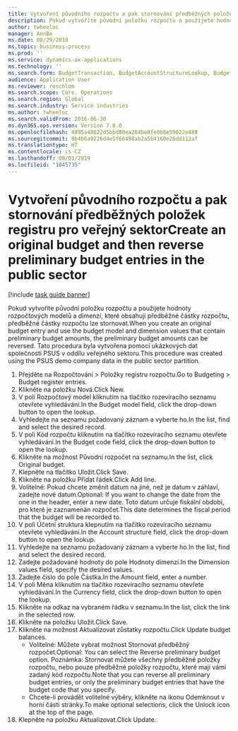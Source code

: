 ```yaml
---
title: Vytvoření původního rozpočtu a pak stornování předběžných položek registru pro veřejný sektor
description: Pokud vytvoříte původní položku rozpočtu a použijete hodnoty rozpočtových modelů a dimenzí, které obsahují předběžné částky rozpočtu, předběžné částky rozpočtu lze stornovat.
author: twheeloc
manager: AnnBe
ms.date: 08/29/2018
ms.topic: business-process
ms.prod: ''
ms.service: dynamics-ax-applications
ms.technology: ''
ms.search.form: BudgetTransaction, BudgetAccountStructureLookup, BudgetTransactionMultiPost
audience: Application User
ms.reviewer: roschlom
ms.search.scope: Core, Operations
ms.search.region: Global
ms.search.industry: Service industries
ms.author: twheeloc
ms.search.validFrom: 2016-06-30
ms.dyn365.ops.version: Version 7.0.0
ms.openlocfilehash: 4895a48622d5bbd80ea284be8fe0b8e59622e488
ms.sourcegitcommit: 8b4b6a9226d4e5f66498ab2a5b4160e26dd112af
ms.translationtype: HT
ms.contentlocale: cs-CZ
ms.lasthandoff: 08/01/2019
ms.locfileid: "1845735"
---
```

# <a name="create-an-original-budget-and-then-reverse-preliminary-budget-entries-in-the-public-sector"></a><span data-ttu-id="1ecbe-103">Vytvoření původního rozpočtu a pak stornování předběžných položek registru pro veřejný sektor</span><span class="sxs-lookup"><span data-stu-id="1ecbe-103">Create an original budget and then reverse preliminary budget entries in the public sector</span></span>

[!include [task guide banner](../../includes/task-guide-banner.md)]

<span data-ttu-id="1ecbe-104">Pokud vytvoříte původní položku rozpočtu a použijete hodnoty rozpočtových modelů a dimenzí, které obsahují předběžné částky rozpočtu, předběžné částky rozpočtu lze stornovat.</span><span class="sxs-lookup"><span data-stu-id="1ecbe-104">When you create an original budget entry and use the budget model and dimension values that contain preliminary budget amounts, the preliminary budget amounts can be reversed.</span></span> <span data-ttu-id="1ecbe-105">Tato procedura byla vytvořena pomocí ukázkových dat společnosti PSUS v oddílu veřejného sektoru.</span><span class="sxs-lookup"><span data-stu-id="1ecbe-105">This procedure was created using the PSUS demo company data in the public sector partition.</span></span>

1. <span data-ttu-id="1ecbe-106">Přejděte na Rozpočtování > Položky registru rozpočtu.</span><span class="sxs-lookup"><span data-stu-id="1ecbe-106">Go to Budgeting > Budget register entries.</span></span>
2. <span data-ttu-id="1ecbe-107">Klikněte na položku Nová.</span><span class="sxs-lookup"><span data-stu-id="1ecbe-107">Click New.</span></span>
3. <span data-ttu-id="1ecbe-108">V poli Rozpočtový model kliknutím na tlačítko rozevíracího seznamu otevřete vyhledávání.</span><span class="sxs-lookup"><span data-stu-id="1ecbe-108">In the Budget model field, click the drop-down button to open the lookup.</span></span>
4. <span data-ttu-id="1ecbe-109">Vyhledejte na seznamu požadovaný záznam a vyberte ho.</span><span class="sxs-lookup"><span data-stu-id="1ecbe-109">In the list, find and select the desired record.</span></span>
5. <span data-ttu-id="1ecbe-110">V poli Kód rozpočtu kliknutím na tlačítko rozevíracího seznamu otevřete vyhledávání.</span><span class="sxs-lookup"><span data-stu-id="1ecbe-110">In the Budget code field, click the drop-down button to open the lookup.</span></span>
6. <span data-ttu-id="1ecbe-111">Klikněte na možnost Původní rozpočet na seznamu.</span><span class="sxs-lookup"><span data-stu-id="1ecbe-111">In the list, click Original budget.</span></span>
7. <span data-ttu-id="1ecbe-112">Klepněte na tlačítko Uložit.</span><span class="sxs-lookup"><span data-stu-id="1ecbe-112">Click Save.</span></span>
8. <span data-ttu-id="1ecbe-113">Klikněte na položku Přidat řádek.</span><span class="sxs-lookup"><span data-stu-id="1ecbe-113">Click Add line.</span></span>
9. <span data-ttu-id="1ecbe-114">Volitelné: Pokud chcete změnit datum na jiné, než je datum v záhlaví, zadejte nové datum.</span><span class="sxs-lookup"><span data-stu-id="1ecbe-114">Optional: If you want to change the date from the one in the header, enter a new date.</span></span> <span data-ttu-id="1ecbe-115">Toto datum určuje fiskální období, pro které je zaznamenán rozpočet.</span><span class="sxs-lookup"><span data-stu-id="1ecbe-115">This date determines the fiscal period that the budget will be recorded to.</span></span>
10. <span data-ttu-id="1ecbe-116">V poli Účetní struktura klepnutím na tlačítko rozevíracího seznamu otevřete vyhledávání.</span><span class="sxs-lookup"><span data-stu-id="1ecbe-116">In the Account structure field, click the drop-down button to open the lookup.</span></span>
11. <span data-ttu-id="1ecbe-117">Vyhledejte na seznamu požadovaný záznam a vyberte ho.</span><span class="sxs-lookup"><span data-stu-id="1ecbe-117">In the list, find and select the desired record.</span></span>
12. <span data-ttu-id="1ecbe-118">Zadejte požadované hodnoty do pole Hodnoty dimenzí.</span><span class="sxs-lookup"><span data-stu-id="1ecbe-118">In the Dimension values field, specify the desired values.</span></span>
13. <span data-ttu-id="1ecbe-119">Zadejte číslo do pole Částka.</span><span class="sxs-lookup"><span data-stu-id="1ecbe-119">In the Amount field, enter a number.</span></span>
14. <span data-ttu-id="1ecbe-120">V poli Měna kliknutím na tlačítko rozevíracího seznamu otevřete vyhledávání.</span><span class="sxs-lookup"><span data-stu-id="1ecbe-120">In the Currency field, click the drop-down button to open the lookup.</span></span>
15. <span data-ttu-id="1ecbe-121">Klikněte na odkaz na vybraném řádku v seznamu.</span><span class="sxs-lookup"><span data-stu-id="1ecbe-121">In the list, click the link in the selected row.</span></span>
16. <span data-ttu-id="1ecbe-122">Klikněte na položku Uložit.</span><span class="sxs-lookup"><span data-stu-id="1ecbe-122">Click Save.</span></span>
17. <span data-ttu-id="1ecbe-123">Klikněte na možnost Aktualizovat zůstatky rozpočtu.</span><span class="sxs-lookup"><span data-stu-id="1ecbe-123">Click Update budget balances.</span></span>
    * <span data-ttu-id="1ecbe-124">Volitelné: Můžete vybrat možnost Stornovat předběžný rozpočet.</span><span class="sxs-lookup"><span data-stu-id="1ecbe-124">Optional: You can select the Reverse preliminary budget option.</span></span> <span data-ttu-id="1ecbe-125">Poznámka: Stornovat můžete všechny předběžné položky rozpočtu, nebo pouze předběžné položky rozpočtu, které mají vámi zadaný kód rozpočtu.</span><span class="sxs-lookup"><span data-stu-id="1ecbe-125">Note that you can reverse all preliminary budget entries, or only the preliminary budget entries that have the budget code that you specify.</span></span>  
    * <span data-ttu-id="1ecbe-126">Chcete-li provádět volitelné výběry, klikněte na ikonu Odemknout v horní části stránky.</span><span class="sxs-lookup"><span data-stu-id="1ecbe-126">To make optional selections, click the Unlock icon at the top of the page.</span></span>  
18. <span data-ttu-id="1ecbe-127">Klepněte na položku Aktualizovat.</span><span class="sxs-lookup"><span data-stu-id="1ecbe-127">Click Update.</span></span>


